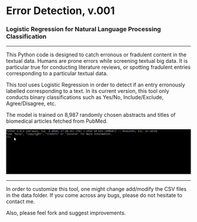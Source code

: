 # Error Detection, v.001
### Logistic Regression for Natural Language Processing Classification 

***

This Python code is designed to catch erronous or fradulent content in the textual data. 
Humans are prone errors while screening textual big data. It is particular true for conducting literature reviews, or spotting fradulent entries corresponding to a particular textual data. 

This tool uses Logistic Regression in order to detect if an entry erronously labelled corresponding to a text. In its current version, this tool only conducts binary classifications such as Yes/No, Include/Exclude, Agree/Disagree, etc. 

The model is trained on 8,987 randomly chosen abstracts and titles of biomedical articles fetched from PubMed. 

<img src= "/src/error_detect.gif">

---


In order to customize this tool, one might change add/modify the CSV files in the data folder.
If you come across any bugs, please do not hesitate to contact me. 

Also, please feel fork and suggest improvements. 



